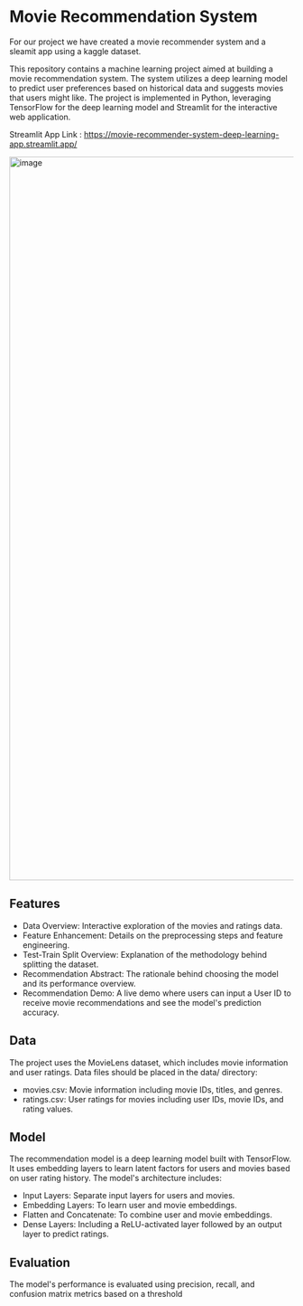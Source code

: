 # Movie Recommendation System
For our project we have created a movie recommender system and a sleamit app using a kaggle dataset.

This repository contains a machine learning project aimed at building a movie recommendation system. The system utilizes a deep learning model to predict user preferences based on historical data and suggests movies that users might like. The project is implemented in Python, leveraging TensorFlow for the deep learning model and Streamlit for the interactive web application.

Streamlit App Link : https://movie-recommender-system-deep-learning-app.streamlit.app/

<img width="1280" alt="image" src="https://github.com/irtazaaslam/Movie-Recommender-System/assets/122581891/7a27f236-7e8e-44d0-ae54-bce091e8bb7b">

## Features
- Data Overview: Interactive exploration of the movies and ratings data.
- Feature Enhancement: Details on the preprocessing steps and feature engineering.
- Test-Train Split Overview: Explanation of the methodology behind splitting the dataset.
- Recommendation Abstract: The rationale behind choosing the model and its performance overview.
- Recommendation Demo: A live demo where users can input a User ID to receive movie recommendations and see the model's prediction accuracy.

## Data
The project uses the MovieLens dataset, which includes movie information and user ratings. Data files should be placed in the data/ directory:

- movies.csv: Movie information including movie IDs, titles, and genres.
- ratings.csv: User ratings for movies including user IDs, movie IDs, and rating values.

## Model
The recommendation model is a deep learning model built with TensorFlow. It uses embedding layers to learn latent factors for users and movies based on user rating history. The model's architecture includes:

- Input Layers: Separate input layers for users and movies.
- Embedding Layers: To learn user and movie embeddings.
- Flatten and Concatenate: To combine user and movie embeddings.
- Dense Layers: Including a ReLU-activated layer followed by an output layer to predict ratings.

## Evaluation
The model's performance is evaluated using precision, recall, and confusion matrix metrics based on a threshold
